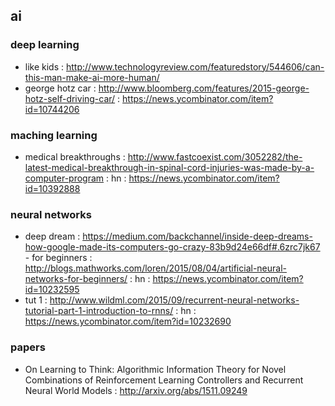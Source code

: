## ai

### deep learning
- like kids : http://www.technologyreview.com/featuredstory/544606/can-this-man-make-ai-more-human/
- george hotz car : http://www.bloomberg.com/features/2015-george-hotz-self-driving-car/ : https://news.ycombinator.com/item?id=10744206

### maching learning
- medical breakthroughs : http://www.fastcoexist.com/3052282/the-latest-medical-breakthrough-in-spinal-cord-injuries-was-made-by-a-computer-program : hn : https://news.ycombinator.com/item?id=10392888

### neural networks
- deep dream : https://medium.com/backchannel/inside-deep-dreams-how-google-made-its-computers-go-crazy-83b9d24e66df#.6zrc7jk67 - for beginners : http://blogs.mathworks.com/loren/2015/08/04/artificial-neural-networks-for-beginners/ : hn : https://news.ycombinator.com/item?id=10232595                                                     
- tut 1 : http://www.wildml.com/2015/09/recurrent-neural-networks-tutorial-part-1-introduction-to-rnns/ : hn : https://news.ycombinator.com/item?id=10232690                                                     

### papers
- On Learning to Think: Algorithmic Information Theory for Novel Combinations of Reinforcement Learning Controllers and Recurrent Neural World Models : http://arxiv.org/abs/1511.09249
